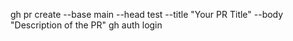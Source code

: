gh pr create --base main --head test --title "Your PR Title" --body "Description of the PR"
gh auth login 